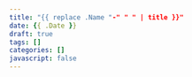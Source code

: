 ```yaml
---
title: "{{ replace .Name "-" " " | title }}"
date: {{ .Date }}
draft: true
tags: []
categories: []
javascript: false
---
```


